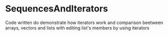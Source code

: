 # SequencesAndIterators
Code written do demonstrate how iterators work and comparison beetween arrays, vectors and lists with editing list's members by using iterators
